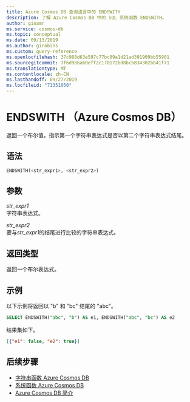 ```yaml
---
title: Azure Cosmos DB 查询语言中的 ENDSWITH
description: 了解 Azure Cosmos DB 中的 SQL 系统函数 ENDSWITH。
author: ginamr
ms.service: cosmos-db
ms.topic: conceptual
ms.date: 09/13/2019
ms.author: girobins
ms.custom: query-reference
ms.openlocfilehash: 37c988d63e597c77bc09a1d21ad391909bb55901
ms.sourcegitcommit: 7f6d986a60eff2c170172bd8bcb834302bb41f71
ms.translationtype: MT
ms.contentlocale: zh-CN
ms.lasthandoff: 09/27/2019
ms.locfileid: "71351050"
---
```

# <a name="endswith-azure-cosmos-db"></a>ENDSWITH （Azure Cosmos DB）
 返回一个布尔值，指示第一个字符串表达式是否以第二个字符串表达式结尾。  
  
## <a name="syntax"></a>语法
  
```sql
ENDSWITH(<str_expr1>, <str_expr2>)  
```  
  
## <a name="arguments"></a>参数
  
*str_expr1*  
   字符串表达式。  
  
*str_expr2*  
   要与*str_expr1*的结尾进行比较的字符串表达式。  
  
## <a name="return-types"></a>返回类型
  
  返回一个布尔表达式。  
  
## <a name="examples"></a>示例
  
  以下示例将返回以 "b" 和 "bc" 结尾的 "abc"。  
  
```sql
SELECT ENDSWITH("abc", "b") AS e1, ENDSWITH("abc", "bc") AS e2 
```  
  
 结果集如下。  
  
```json
[{"e1": false, "e2": true}]  
```  

## <a name="next-steps"></a>后续步骤

- [字符串函数 Azure Cosmos DB](sql-query-string-functions.md)
- [系统函数 Azure Cosmos DB](sql-query-system-functions.md)
- [Azure Cosmos DB 简介](introduction.md)
